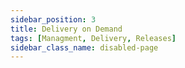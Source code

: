 ```yaml
---
sidebar_position: 3
title: Delivery on Demand
tags: [Managment, Delivery, Releases]
sidebar_class_name: disabled-page
---
```


